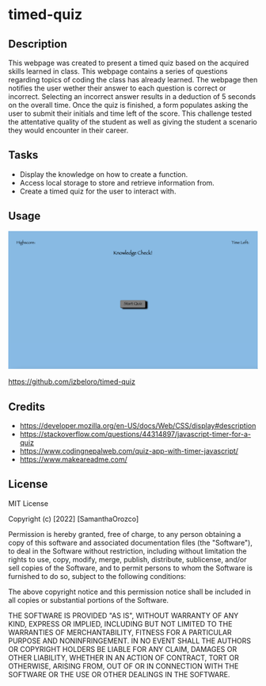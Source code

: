 # timed-quiz

## Description

This webpage was created to present a timed quiz based on the acquired skills learned in class. This webpage contains a series of questions regarding topics of coding the class has already learned. The webpage then notifies the user wether their answer to each question is correct or incorrect. Selecting an incorrect answer results in a deduction of 5 seconds on the overall time. Once the quiz is finished, a form populates asking the user to submit their initials and time left of the score. This challenge tested the attentative quality of the student as well as giving the student a scenario they would encounter in their career.

## Tasks
- Display the knowledge on how to create a function.
- Access local storage to store and retrieve information from.
- Create a timed quiz for the user to interact with.



## Usage

![ScreenShot](./assets/timedquiz.png)

https://github.com/izbeloro/timed-quiz


## Credits

- https://developer.mozilla.org/en-US/docs/Web/CSS/display#description
- https://stackoverflow.com/questions/44314897/javascript-timer-for-a-quiz
- https://www.codingnepalweb.com/quiz-app-with-timer-javascript/
- https://www.makeareadme.com/

## License

MIT License

Copyright (c) [2022] [SamanthaOrozco]

Permission is hereby granted, free of charge, to any person obtaining a copy
of this software and associated documentation files (the "Software"), to deal
in the Software without restriction, including without limitation the rights
to use, copy, modify, merge, publish, distribute, sublicense, and/or sell
copies of the Software, and to permit persons to whom the Software is
furnished to do so, subject to the following conditions:

The above copyright notice and this permission notice shall be included in all
copies or substantial portions of the Software.

THE SOFTWARE IS PROVIDED "AS IS", WITHOUT WARRANTY OF ANY KIND, EXPRESS OR
IMPLIED, INCLUDING BUT NOT LIMITED TO THE WARRANTIES OF MERCHANTABILITY,
FITNESS FOR A PARTICULAR PURPOSE AND NONINFRINGEMENT. IN NO EVENT SHALL THE
AUTHORS OR COPYRIGHT HOLDERS BE LIABLE FOR ANY CLAIM, DAMAGES OR OTHER
LIABILITY, WHETHER IN AN ACTION OF CONTRACT, TORT OR OTHERWISE, ARISING FROM,
OUT OF OR IN CONNECTION WITH THE SOFTWARE OR THE USE OR OTHER DEALINGS IN THE
SOFTWARE.